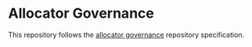# Allocator Governance

This repository follows the [allocator governance](https://docs.google.com/document/d/e/2PACX-1vT-L4KWZwmFktF5WJ7S8eW9aIYeuBK4s2_rfERHVjzrr8eGbydrlneB3mmUCk6eZ_yr5KarV5K9Dtcn/pub) repository specification.